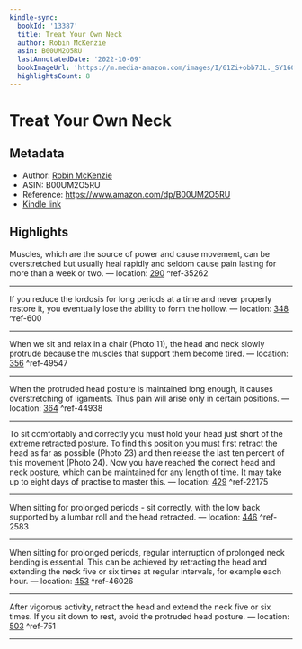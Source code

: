 ```yaml
---
kindle-sync:
  bookId: '13387'
  title: Treat Your Own Neck
  author: Robin McKenzie
  asin: B00UM2O5RU
  lastAnnotatedDate: '2022-10-09'
  bookImageUrl: 'https://m.media-amazon.com/images/I/61Zi+obb7JL._SY160.jpg'
  highlightsCount: 8
---
```

# Treat Your Own Neck
## Metadata
* Author: [Robin McKenzie](https://www.amazon.comundefined)
* ASIN: B00UM2O5RU
* Reference: https://www.amazon.com/dp/B00UM2O5RU
* [Kindle link](kindle://book?action=open&asin=B00UM2O5RU)

## Highlights
Muscles, which are the source of power and cause movement, can be overstretched but usually heal rapidly and seldom cause pain lasting for more than a week or two. — location: [290](kindle://book?action=open&asin=B00UM2O5RU&location=290) ^ref-35262

---
If you reduce the lordosis for long periods at a time and never properly restore it, you eventually lose the ability to form the hollow. — location: [348](kindle://book?action=open&asin=B00UM2O5RU&location=348) ^ref-600

---
When we sit and relax in a chair (Photo 11), the head and neck slowly protrude because the muscles that support them become tired. — location: [356](kindle://book?action=open&asin=B00UM2O5RU&location=356) ^ref-49547

---
When the protruded head posture is maintained long enough, it causes overstretching of ligaments. Thus pain will arise only in certain positions. — location: [364](kindle://book?action=open&asin=B00UM2O5RU&location=364) ^ref-44938

---
To sit comfortably and correctly you must hold your head just short of the extreme retracted posture. To find this position you must first retract the head as far as possible (Photo 23) and then release the last ten percent of this movement (Photo 24). Now you have reached the correct head and neck posture, which can be maintained for any length of time. It may take up to eight days of practise to master this. — location: [429](kindle://book?action=open&asin=B00UM2O5RU&location=429) ^ref-22175

---
When sitting for prolonged periods - sit correctly, with the low back supported by a lumbar roll and the head retracted. — location: [446](kindle://book?action=open&asin=B00UM2O5RU&location=446) ^ref-2583

---
When sitting for prolonged periods, regular interruption of prolonged neck bending is essential. This can be achieved by retracting the head and extending the neck five or six times at regular intervals, for example each hour. — location: [453](kindle://book?action=open&asin=B00UM2O5RU&location=453) ^ref-46026

---
After vigorous activity, retract the head and extend the neck five or six times. If you sit down to rest, avoid the protruded head posture. — location: [503](kindle://book?action=open&asin=B00UM2O5RU&location=503) ^ref-751

---
